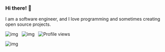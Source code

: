 <div align="">

### Hi there! 👋
I am a software engineer, and I love programming and sometimes creating open source projects.
  
![img](https://img.shields.io/badge/Research-architecture\/middleware\/redis\/database\/backend-red.svg) &nbsp; ![img](https://img.shields.io/badge/Language-c\/java\/go\/php\/python\/javascript\/nodejs-green.svg) &nbsp; ![Profile views](https://komarev.com/ghpvc/?username=WGrape)

![img](https://github-readme-stats.vercel.app/api?username=Wgrape)

<!--
Research: architecture/middleware/redis/database/back-end
Language: c/java/go/php/python/javascript/nodejs
-->  
  
</div>
